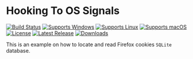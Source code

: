 # Hooking To OS Signals
[![Build Status](https://github.com/gcarreno/TestReadFirefoxCookies/actions/workflows/main.yaml/badge.svg?branch=main)](https://github.com/gcarreno/TestReadFirefoxCookies/actions)
[![Supports Windows](https://img.shields.io/badge/support-Windows-blue?logo=Windows)](https://github.com/gcarreno/TestReadFirefoxCookies/releases/latest)
[![Supports Linux](https://img.shields.io/badge/support-Linux-yellow?logo=Linux)](https://github.com/gcarreno/TestReadFirefoxCookies/releases/latest)
[![Supports macOS](https://img.shields.io/badge/support-macOS-black?logo=macOS)](https://github.com/gcarreno/TestReadFirefoxCookies/releases/latest)
[![License](https://img.shields.io/github/license/gcarreno/TestReadFirefoxCookies)](https://github.com/gcarreno/TestReadFirefoxCookies/blob/main/LICENSE)
[![Latest Release](https://img.shields.io/github/v/release/gcarreno/TestReadFirefoxCookies?label=latest%20release)](https://github.com/gcarreno/TestReadFirefoxCookies/releases/latest)
[![Downloads](https://img.shields.io/github/downloads/gcarreno/TestReadFirefoxCookies/total)](https://github.com/gcarreno/TestReadFirefoxCookies/releases)

This is an example on how to locate and read Firefox cookies `SQLite` database.